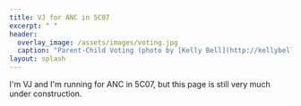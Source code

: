 ```yaml
---
title: VJ for ANC in 5C07
excerpt: " "
header:
  overlay_image: /assets/images/voting.jpg
  caption: "Parent-Child Voting (photo by [Kelly Bell](http://kellybellphotography.com))"
layout: splash
---
```

I'm VJ and I'm running for ANC in 5C07, but this page is still very much under construction.
